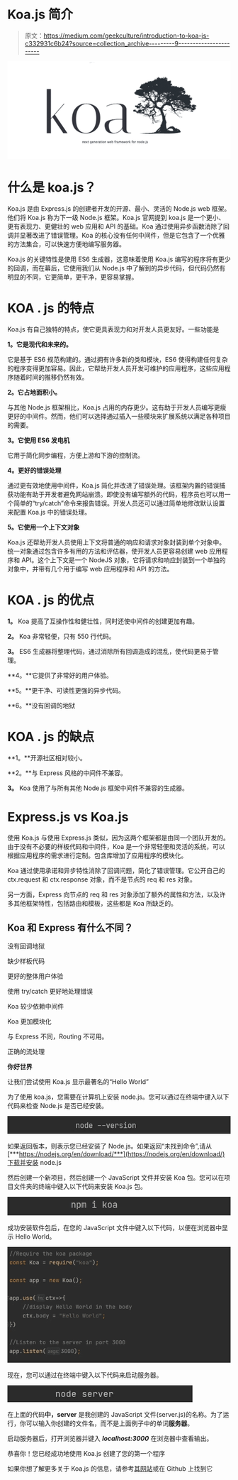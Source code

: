 # Koa.js 简介

> 原文：<https://medium.com/geekculture/introduction-to-koa-js-c332931c6b24?source=collection_archive---------9----------------------->

![](img/4855346d773ebbe429c2de1972c0ba0f.png)

# **什么是 koa.js？**

Koa.js 是由 Express.js 的创建者开发的开源、最小、灵活的 Node.js web 框架。他们将 Koa.js 称为下一级 Node.js 框架。Koa.js 官网提到 koa.js 是一个更小、更有表现力、更健壮的 web 应用和 API 的基础。Koa 通过使用异步函数消除了回调并显著改进了错误管理。Koa 的核心没有任何中间件，但是它包含了一个优雅的方法集合，可以快速方便地编写服务器。

Koa.js 的关键特性是使用 ES6 生成器，这意味着使用 Koa.js 编写的程序将有更少的回调，而在幕后，它使用我们从 Node.js 中了解到的异步代码，但代码仍然有明显的不同，它更简单，更干净，更容易掌握。

# **KOA . js 的特点**

Koa.js 有自己独特的特点，使它更具表现力和对开发人员更友好。一些功能是

**1。它是现代和未来的。**

它是基于 ES6 规范构建的。通过拥有许多新的类和模块，ES6 使得构建任何复杂的程序变得更加容易。因此，它帮助开发人员开发可维护的应用程序，这些应用程序随着时间的推移仍然有效。

**2。它占地面积小。**

与其他 Node.js 框架相比，Koa.js 占用的内存更少。这有助于开发人员编写更瘦更好的中间件。然而，他们可以选择通过插入一些模块来扩展系统以满足各种项目的需要。

**3。它使用 ES6 发电机**

它用于简化同步编程，方便上游和下游的控制流。

**4。更好的错误处理**

通过更有效地使用中间件，Koa.js 简化并改进了错误处理。该框架内置的错误捕获功能有助于开发者避免网站崩溃。即使没有编写额外的代码，程序员也可以用一个简单的“try/catch”命令来报告错误。开发人员还可以通过简单地修改默认设置来配置 Koa.js 中的错误处理。

**5。它使用一个上下文对象**

Koa.js 还帮助开发人员使用上下文将普通的响应和请求对象封装到单个对象中。统一对象通过包含许多有用的方法和评估器，使开发人员更容易创建 web 应用程序和 API。这个上下文是一个 NodeJS 对象，它将请求和响应封装到一个单独的对象中，并带有几个用于编写 web 应用程序和 API 的方法。

# **KOA . js 的优点**

**1。** Koa 提高了互操作性和健壮性，同时还使中间件的创建更加有趣。

**2。** Koa 非常轻便，只有 550 行代码。

**3。** ES6 生成器将整理代码，通过消除所有回调造成的混乱，使代码更易于管理。

**4。**它提供了非常好的用户体验。

**5。**更干净、可读性更强的异步代码。

**6。**没有回调的地狱

# **KOA . js 的缺点**

**1。**开源社区相对较小。

**2。**与 Express 风格的中间件不兼容。

**3。** Koa 使用了与所有其他 Node.js 框架中间件不兼容的生成器。

# **Express.js vs Koa.js**

使用 Koa.js 与使用 Express.js 类似，因为这两个框架都是由同一个团队开发的。由于没有不必要的样板代码和中间件，Koa 是一个非常轻便和灵活的系统，可以根据应用程序的需求进行定制。包含库增加了应用程序的模块化。

Koa 通过使用承诺和异步特性消除了回调问题，简化了错误管理。它公开自己的 ctx.request 和 ctx.response 对象，而不是节点的 req 和 res 对象。

另一方面，Express 向节点的 req 和 res 对象添加了额外的属性和方法，以及许多其他框架特性，包括路由和模板，这些都是 Koa 所缺乏的。

## **Koa 和 Express 有什么不同？**

没有回调地狱

缺少样板代码

更好的整体用户体验

使用 try/catch 更好地处理错误

Koa 较少依赖中间件

Koa 更加模块化

与 Express 不同，Routing 不可用。

正确的流处理

**你好世界**

让我们尝试使用 Koa.js 显示最著名的“Hello World”

为了使用 koa.js，您需要在计算机上安装 node.js。您可以通过在终端中键入以下代码来检查 Node.js 是否已经安装。

![](img/df7710606240205b24c89d2e4501905c.png)

如果返回版本，则表示您已经安装了 Node.js。如果返回“未找到命令”,请从[***https://nodejs.org/en/download/***](https://nodejs.org/en/download/)下载并安装 node.js

然后创建一个新项目，然后创建一个 JavaScript 文件并安装 Koa 包。您可以在项目文件夹的终端中键入以下代码来安装 Koa.js 包。

![](img/499d342794c4c3d0efb821869b9697a0.png)

成功安装软件包后，在您的 JavaScript 文件中键入以下代码，以便在浏览器中显示 Hello World。

![](img/b8793da6b2606f03aad56df34fe19a6c.png)

现在，您可以通过在终端中键入以下代码来启动服务器。

![](img/353c8a1329856ca101b300aaa5aa2647.png)

在上面的代码**中，server** 是我创建的 JavaScript 文件(server.js)的名称。为了运行，你可以输入你创建的文件名，而不是上面例子中的单词**服务器**。

启动服务器后，打开浏览器并键入 ***localhost:3000*** 在浏览器中查看输出。

恭喜你！您已经成功地使用 Koa.js 创建了您的第一个程序

如果你想了解更多关于 Koa.js 的信息，请参考[其网站](http://koajs.com/)或在 Github 上找到它
